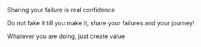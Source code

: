 
Sharing your failure is real confidence

Do not fake it till you make it, share your failures and your journey!

Whatever you are doing, just create value

